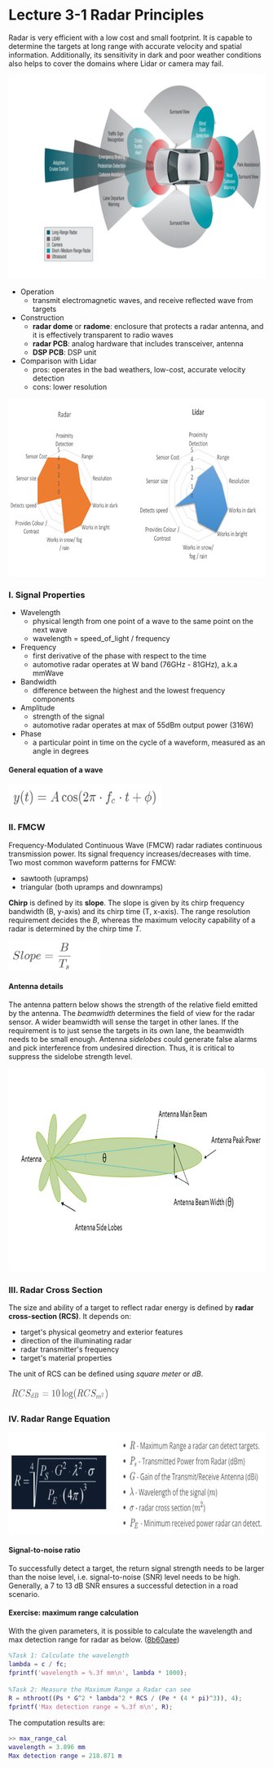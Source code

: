 # Lecture 3-1 Radar Principles

Radar is very efficient with a low cost and small footprint. It is capable to determine the targets at long range with accurate velocity and spatial information. Additionally, its sensitivity in dark and poor weather conditions also helps to cover the domains where Lidar or camera may fail.

<img src="media/radar-sensor-on-av.png" width="800" height="400" />

- Operation
    * transmit electromagnetic waves, and receive reflected wave from targets
- Construction
    * **radar dome** or **radome**: enclosure that protects a radar antenna, and it is effectively transparent to radio waves
    * **radar PCB**: analog hardware that includes transceiver, antenna
    * **DSP PCB**: DSP unit
- Comparison with Lidar
    * pros: operates in the bad weathers, low-cost, accurate velocity detection
    * cons: lower resolution

<img src="media/radar-vs-lidar.png" width="800" height="350" />



### I. Signal Properties

- Wavelength
    * physical length from one point of a wave to the same point on the next wave
    * wavelength = speed_of_light / frequency
- Frequency
    * first derivative of the phase with respect to the time
    * automotive radar operates at W band (76GHz - 81GHz), a.k.a mmWave
- Bandwidth
    * difference between the highest and the lowest frequency components
- Amplitude
    * strength of the signal
    * automotive radar operates at max of 55dBm output power (316W)
- Phase
    * a particular point in time on the cycle of a waveform, measured as an angle in degrees

#### General equation of a wave

<img src="media/general-equation-a-wave.png" width="300" height="50" />



### II. FMCW

Frequency-Modulated Continuous Wave (FMCW) radar radiates continuous transmission power. Its signal frequency increases/decreases with time. Two most common waveform patterns for FMCW:
- sawtooth (upramps)
- triangular (both upramps and downramps)

**Chirp** is defined by its **slope**. The slope is given by its chirp frequency bandwidth (B, y-axis) and its chirp time (T, x-axis). The range resolution requirement decides the *B*, whereas the maximum velocity capability of a radar is determined by the chirp time *T*.

<img src="media/fmcw-slope.png" width="180" height="60" />

#### Antenna details

The antenna pattern below shows the strength of the relative field emitted by the antenna. The *beamwidth* determines the field of view for the radar sensor. A wider beamwidth will sense the target in other lanes. If the requirement is to just sense the targets in its own lane, the beamwidth needs to be small enough. Antenna *sidelobes* could generate false alarms and pick interference from undesired direction. Thus, it is critical to suppress the sidelobe strength level.

<img src="media/antenna-pattern.png" width="800" height="400" />



### III. Radar Cross Section

The size and ability of a target to reflect radar energy is defined by **radar cross-section (RCS)**. It depends on:

- target's physical geometry and exterior features
- direction of the illuminating radar
- radar transmitter's frequency
- target's material properties

The unit of RCS can be defined using *square meter* or *dB*.

<img src="media/rcs-units.png" width="200" height="30" />



### IV. Radar Range Equation

<img src="media/radar-range-equation.png" width="700" height="200" />

#### Signal-to-noise ratio

To successfully detect a target, the return signal strength needs to be larger than the noise level, i.e. signal-to-noise (SNR) level needs to be high. Generally, a 7 to 13 dB SNR ensures a successful detection in a road scenario.

#### Exercise: maximum range calculation

With the given parameters, it is possible to calculate the wavelength and max detection range for radar as below. ([8b60aee](https://github.com/fanweng/Udacity-Sensor-Fusion-Nanodegree/commit/8b60aeef0fd3cd16c9c3220203eee668dc8196f5))

```matlab
%Task 1: Calculate the wavelength
lambda = c / fc;
fprintf('wavelength = %.3f mm\n', lambda * 1000);

%Task 2: Measure the Maximum Range a Radar can see
R = nthroot((Ps * G^2 * lambda^2 * RCS / (Pe * (4 * pi)^3)), 4);
fprintf('Max detection range = %.3f m\n', R);
```

The computation results are:

```matlab
>> max_range_cal
wavelength = 3.896 mm
Max detection range = 218.871 m
```
